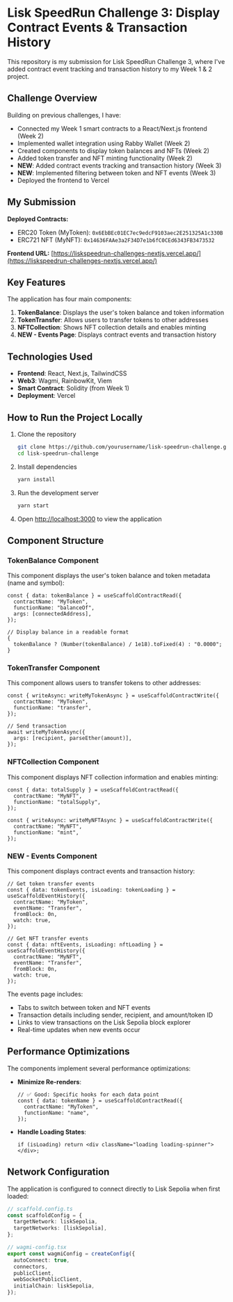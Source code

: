 # Lisk SpeedRun Challenge 3: Display Contract Events & Transaction History

This repository is my submission for Lisk SpeedRun Challenge 3, where I've added contract event tracking and transaction history to my Week 1 & 2 project.

## Challenge Overview

Building on previous challenges, I have:

- Connected my Week 1 smart contracts to a React/Next.js frontend (Week 2)
- Implemented wallet integration using Rabby Wallet (Week 2)
- Created components to display token balances and NFTs (Week 2)
- Added token transfer and NFT minting functionality (Week 2)
- **NEW**: Added contract events tracking and transaction history (Week 3)
- **NEW**: Implemented filtering between token and NFT events (Week 3)
- Deployed the frontend to Vercel

## My Submission

**Deployed Contracts:**

- ERC20 Token (MyToken): `0x6EbBEc01EC7ec9edcF9103aec2E251325A1c330B`
- ERC721 NFT (MyNFT): `0x14636FAAe3a2F34D7e1b6fC0CEd6343FB3473532`

**Frontend URL:** [https://liskspeedrun-challenges-nextjs.vercel.app/](https://liskspeedrun-challenges-nextjs.vercel.app/)

## Key Features

The application has four main components:

1. **TokenBalance**: Displays the user's token balance and token information
2. **TokenTransfer**: Allows users to transfer tokens to other addresses
3. **NFTCollection**: Shows NFT collection details and enables minting
4. **NEW - Events Page**: Displays contract events and transaction history

## Technologies Used

- **Frontend**: React, Next.js, TailwindCSS
- **Web3**: Wagmi, RainbowKit, Viem
- **Smart Contract**: Solidity (from Week 1)
- **Deployment**: Vercel

## How to Run the Project Locally

1. Clone the repository

   ```bash
   git clone https://github.com/yourusername/lisk-speedrun-challenge.git
   cd lisk-speedrun-challenge
   ```

2. Install dependencies

   ```bash
   yarn install
   ```

3. Run the development server

   ```bash
   yarn start
   ```

4. Open [http://localhost:3000](http://localhost:3000) to view the application

## Component Structure

### TokenBalance Component

This component displays the user's token balance and token metadata (name and symbol):

```tsx
const { data: tokenBalance } = useScaffoldContractRead({
  contractName: "MyToken",
  functionName: "balanceOf",
  args: [connectedAddress],
});

// Display balance in a readable format
{
  tokenBalance ? (Number(tokenBalance) / 1e18).toFixed(4) : "0.0000";
}
```

### TokenTransfer Component

This component allows users to transfer tokens to other addresses:

```tsx
const { writeAsync: writeMyTokenAsync } = useScaffoldContractWrite({
  contractName: "MyToken",
  functionName: "transfer",
});

// Send transaction
await writeMyTokenAsync({
  args: [recipient, parseEther(amount)],
});
```

### NFTCollection Component

This component displays NFT collection information and enables minting:

```tsx
const { data: totalSupply } = useScaffoldContractRead({
  contractName: "MyNFT",
  functionName: "totalSupply",
});

const { writeAsync: writeMyNFTAsync } = useScaffoldContractWrite({
  contractName: "MyNFT",
  functionName: "mint",
});
```

### NEW - Events Component

This component displays contract events and transaction history:

```tsx
// Get token transfer events
const { data: tokenEvents, isLoading: tokenLoading } = useScaffoldEventHistory({
  contractName: "MyToken",
  eventName: "Transfer",
  fromBlock: 0n,
  watch: true,
});

// Get NFT transfer events
const { data: nftEvents, isLoading: nftLoading } = useScaffoldEventHistory({
  contractName: "MyNFT",
  eventName: "Transfer",
  fromBlock: 0n,
  watch: true,
});
```

The events page includes:

- Tabs to switch between token and NFT events
- Transaction details including sender, recipient, and amount/token ID
- Links to view transactions on the Lisk Sepolia block explorer
- Real-time updates when new events occur

## Performance Optimizations

The components implement several performance optimizations:

- **Minimize Re-renders**:

  ```tsx
  // ✅ Good: Specific hooks for each data point
  const { data: tokenName } = useScaffoldContractRead({
    contractName: "MyToken",
    functionName: "name",
  });
  ```

- **Handle Loading States**:
  ```tsx
  if (isLoading) return <div className="loading loading-spinner"></div>;
  ```

## Network Configuration

The application is configured to connect directly to Lisk Sepolia when first loaded:

```typescript
// scaffold.config.ts
const scaffoldConfig = {
  targetNetwork: liskSepolia,
  targetNetworks: [liskSepolia],
};

// wagmi-config.tsx
export const wagmiConfig = createConfig({
  autoConnect: true,
  connectors,
  publicClient,
  webSocketPublicClient,
  initialChain: liskSepolia,
});
```

